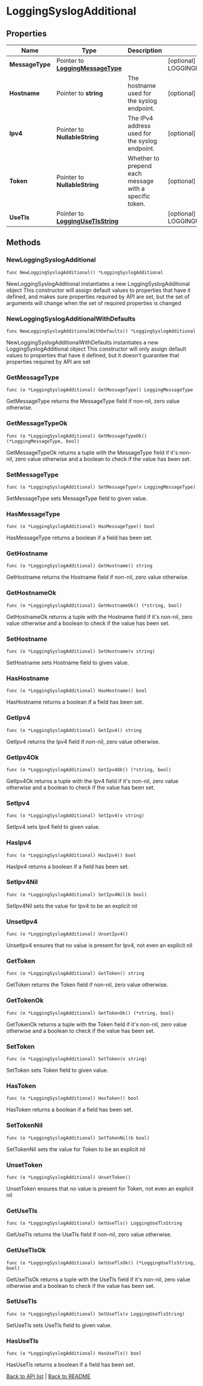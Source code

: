 # LoggingSyslogAdditional

## Properties

Name | Type | Description | Notes
------------ | ------------- | ------------- | -------------
**MessageType** | Pointer to [**LoggingMessageType**](LoggingMessageType.md) |  | [optional] [default to LOGGINGMESSAGETYPE_CLASSIC]
**Hostname** | Pointer to **string** | The hostname used for the syslog endpoint. | [optional] 
**Ipv4** | Pointer to **NullableString** | The IPv4 address used for the syslog endpoint. | [optional] 
**Token** | Pointer to **NullableString** | Whether to prepend each message with a specific token. | [optional] [default to "null"]
**UseTls** | Pointer to [**LoggingUseTlsString**](LoggingUseTlsString.md) |  | [optional] [default to LOGGINGUSETLSSTRING_no_tls]

## Methods

### NewLoggingSyslogAdditional

`func NewLoggingSyslogAdditional() *LoggingSyslogAdditional`

NewLoggingSyslogAdditional instantiates a new LoggingSyslogAdditional object
This constructor will assign default values to properties that have it defined,
and makes sure properties required by API are set, but the set of arguments
will change when the set of required properties is changed

### NewLoggingSyslogAdditionalWithDefaults

`func NewLoggingSyslogAdditionalWithDefaults() *LoggingSyslogAdditional`

NewLoggingSyslogAdditionalWithDefaults instantiates a new LoggingSyslogAdditional object
This constructor will only assign default values to properties that have it defined,
but it doesn't guarantee that properties required by API are set

### GetMessageType

`func (o *LoggingSyslogAdditional) GetMessageType() LoggingMessageType`

GetMessageType returns the MessageType field if non-nil, zero value otherwise.

### GetMessageTypeOk

`func (o *LoggingSyslogAdditional) GetMessageTypeOk() (*LoggingMessageType, bool)`

GetMessageTypeOk returns a tuple with the MessageType field if it's non-nil, zero value otherwise
and a boolean to check if the value has been set.

### SetMessageType

`func (o *LoggingSyslogAdditional) SetMessageType(v LoggingMessageType)`

SetMessageType sets MessageType field to given value.

### HasMessageType

`func (o *LoggingSyslogAdditional) HasMessageType() bool`

HasMessageType returns a boolean if a field has been set.

### GetHostname

`func (o *LoggingSyslogAdditional) GetHostname() string`

GetHostname returns the Hostname field if non-nil, zero value otherwise.

### GetHostnameOk

`func (o *LoggingSyslogAdditional) GetHostnameOk() (*string, bool)`

GetHostnameOk returns a tuple with the Hostname field if it's non-nil, zero value otherwise
and a boolean to check if the value has been set.

### SetHostname

`func (o *LoggingSyslogAdditional) SetHostname(v string)`

SetHostname sets Hostname field to given value.

### HasHostname

`func (o *LoggingSyslogAdditional) HasHostname() bool`

HasHostname returns a boolean if a field has been set.

### GetIpv4

`func (o *LoggingSyslogAdditional) GetIpv4() string`

GetIpv4 returns the Ipv4 field if non-nil, zero value otherwise.

### GetIpv4Ok

`func (o *LoggingSyslogAdditional) GetIpv4Ok() (*string, bool)`

GetIpv4Ok returns a tuple with the Ipv4 field if it's non-nil, zero value otherwise
and a boolean to check if the value has been set.

### SetIpv4

`func (o *LoggingSyslogAdditional) SetIpv4(v string)`

SetIpv4 sets Ipv4 field to given value.

### HasIpv4

`func (o *LoggingSyslogAdditional) HasIpv4() bool`

HasIpv4 returns a boolean if a field has been set.

### SetIpv4Nil

`func (o *LoggingSyslogAdditional) SetIpv4Nil(b bool)`

 SetIpv4Nil sets the value for Ipv4 to be an explicit nil

### UnsetIpv4
`func (o *LoggingSyslogAdditional) UnsetIpv4()`

UnsetIpv4 ensures that no value is present for Ipv4, not even an explicit nil
### GetToken

`func (o *LoggingSyslogAdditional) GetToken() string`

GetToken returns the Token field if non-nil, zero value otherwise.

### GetTokenOk

`func (o *LoggingSyslogAdditional) GetTokenOk() (*string, bool)`

GetTokenOk returns a tuple with the Token field if it's non-nil, zero value otherwise
and a boolean to check if the value has been set.

### SetToken

`func (o *LoggingSyslogAdditional) SetToken(v string)`

SetToken sets Token field to given value.

### HasToken

`func (o *LoggingSyslogAdditional) HasToken() bool`

HasToken returns a boolean if a field has been set.

### SetTokenNil

`func (o *LoggingSyslogAdditional) SetTokenNil(b bool)`

 SetTokenNil sets the value for Token to be an explicit nil

### UnsetToken
`func (o *LoggingSyslogAdditional) UnsetToken()`

UnsetToken ensures that no value is present for Token, not even an explicit nil
### GetUseTls

`func (o *LoggingSyslogAdditional) GetUseTls() LoggingUseTlsString`

GetUseTls returns the UseTls field if non-nil, zero value otherwise.

### GetUseTlsOk

`func (o *LoggingSyslogAdditional) GetUseTlsOk() (*LoggingUseTlsString, bool)`

GetUseTlsOk returns a tuple with the UseTls field if it's non-nil, zero value otherwise
and a boolean to check if the value has been set.

### SetUseTls

`func (o *LoggingSyslogAdditional) SetUseTls(v LoggingUseTlsString)`

SetUseTls sets UseTls field to given value.

### HasUseTls

`func (o *LoggingSyslogAdditional) HasUseTls() bool`

HasUseTls returns a boolean if a field has been set.


[Back to API list](../README.md#documentation-for-api-endpoints) | [Back to README](../README.md)


